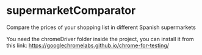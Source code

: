 # supermarketComparator
Compare the prices of your shopping list in different Spanish supermarkets

You need the chromeDriver folder inside the project, you can install it from this link: https://googlechromelabs.github.io/chrome-for-testing/ 
